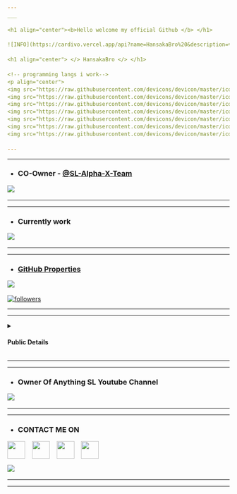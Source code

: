 ```yaml
---
___

<h1 align="center"><b>Hello welcome my official Github </b> </h1> 

![INFO](https://cardivo.vercel.app/api?name=HansakaBro%20&description=✎෴%20ᴡʜᴇɴ%20ᴛʜᴇ%20ᴛɪᴍᴇ%20ᴄᴏᴍᴇs,%20😼%20ᴏɴᴇ%20ᴅᴀʏ%20ɪ%20ᴡɪʟʟ%20sʜᴏᴡ%20ᴛʜᴏsᴇ%20ᴡʜᴏ%20ɪɴsᴛᴜʟᴛᴇᴅ%20ᴍᴇ%20ᴡʜᴏ%20ɪ%20ᴀᴍ...࿐%20😈&image=https://telegra.ph/file/d8d52218d93a17f80a6e2.jpg?v=4&backgroundColor=#white&github=HansakaBro&pattern=leaf&colorPattern=white)

<h1 align="center"> </> HansakaBro </> </h1>

<!-- programming langs i work-->
<p align="center">
<img src="https://raw.githubusercontent.com/devicons/devicon/master/icons/ruby/ruby-original.svg" width="25px" height="25px"/>
<img src="https://raw.githubusercontent.com/devicons/devicon/master/icons/angularjs/angularjs-original.svg" width="25px" height="25px"/>
<img src="https://raw.githubusercontent.com/devicons/devicon/master/icons/scala/scala-original.svg" width="25px" height="25px"/>
<img src="https://raw.githubusercontent.com/devicons/devicon/master/icons/swift/swift-original.svg" width="25px" height="25px"/>
<img src="https://raw.githubusercontent.com/devicons/devicon/master/icons/ubuntu/ubuntu-plain.svg" width="25px" height="25px"/>
<img src="https://raw.githubusercontent.com/devicons/devicon/master/icons/gitlab/gitlab-original.svg" width="25px" height="25px"/>
<img src="https://raw.githubusercontent.com/devicons/devicon/master/icons/javascript/javascript-original.svg" width="25px" height="25px"/>

---
```

 ___
 - <h3><b>CO-Owner - <a href="https://github.com/SL-Alpha-X-Team">@SL-Alpha-X-Team</a> </b></h1> 

<p><a href="https://github.com/HansakaBro"><img src="https://avatars.githubusercontent.com/u/89547105?v=4" width="400"></a></p>

---
 ___

- <h3><b>Currently work</b></h1>

<a href="https://github.com/SL-Alpha-X-Team/Alpha-X-WA-Bot-Installer-2"><img src="https://denvercoder1-github-readme-stats.vercel.app/api/pin/?username=SL-Alpha-X-Team&repo=Alpha-X-WA-Bot&theme=highcontrast&bg_color=1F222E&title_color=CEFF00&icon_color=F8D866&hide_border=false&show_icons=true">

---
___

- <h3><b>GitHub Properties</b></h3>

<p>
  <a href="https://github.com/HansakaBro">
    <img src="https://komarev.com/ghpvc/?username=HansakaBro&label=Profile%20views&color=ff69b4&label=Profile+Views&style=plastic">

  
[![followers](https://img.shields.io/github/followers/HansakaBro.svg?style=social&label=Follow&maxAge=2592000)](https://github.com/HansakaBro?tab=followers)

---
 ___
 <details>   
   
<summary><h4><b>Public Details</b></h4></summary><br/>    
   
![Metrics](https://github.com/HansakaBro/HansakaBro/blob/main/github-metrics.svg)
  
<p align="left"> <a target="_blank" href="https://github.com/ryo-ma/github-profile-trophy"><img src="https://github-profile-trophy.vercel.app/?username=HansakaBro&theme=alduin" alt="HansakaBro" /></a> </p>
 </details>
    
---
 ___
    
- <h3><b>Owner Of Anything SL Youtube Channel</b></h1> 

<p><a href="https://www.youtube.com/channel/UC6ZgCl_f6YPxAsrzWhApPow"><img src="https://telegra.ph/file/9b5f188c4ee02c2ca4acc.jpg" width="400"></a></p>


---
 ___
 
- <h3><b> CONTACT ME ON</b></h1>

<p align="left">
<a href="https://t.me/HaNsAkAhIrUsHaN" target="blank"><img align="center" src="https://cdn4.iconfinder.com/data/icons/logos-and-brands/512/335_Telegram_logo-256.png"  height="40" width="40" /></a> &nbsp;&nbsp;
<a href="https://www.instagram.com/hansaka.hirushan.311" target="blank"><img align="center" src="https://cdn2.iconfinder.com/data/icons/social-icons-33/128/Instagram-256.png"  height="40" width="40" /></a> &nbsp;&nbsp;
<a href="https://www.facebook.com/Anything-SL-10022240" target="blank"><img align="center" src="https://cdn3.iconfinder.com/data/icons/2018-social-media-logotypes/1000/2018_social_media_popular_app_logo_facebook-256.png" height="40" width="40" /></a> &nbsp;&nbsp;
<a href="https://www.youtube.com/channel/UC6ZgCl_f6YPxAsrzWhApPow" target="blank"><img align="center" src="https://cdn3.iconfinder.com/data/icons/2018-social-media-logotypes/1000/2018_social_media_popular_app_logo_youtube-256.png" height="40" width="40" /></a> &nbsp;&nbsp;
</p>

<img src="https://octodex.github.com/images/daftpunktocat-thomas.gif" width=300px>

---
___
